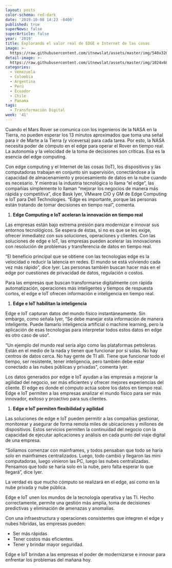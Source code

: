 ```yaml
---
layout: posts
color-schema: red-dark
date: '2019-10-08 14:23 -0400'
published: true
superNews: false
superArticle: false
year: '2019'
title: Explorando el valor real de EDGE e Internet de las cosas
image: >-
  https://raw.githubusercontent.com/itnewslat/assets/master/img/540x320/IOT-City-p.jpg
detail-image: >-
  https://raw.githubusercontent.com/itnewslat/assets/master/img/1024x680/IOT-City-g.jpg
categories:
  - Venezuela
  - Colombia
  - Argentina
  - Perú
  - Ecuador
  - Chile
  - Panama
tags:
  - Transformación Digital
week: '41'
---
```

Cuando el Mars Rover se comunica con los ingenieros de la NASA en la Tierra, no pueden esperar los 13 minutos aproximados que toma una señal para ir de Marte a la Tierra (y viceversa) para cada tarea. Por esto, la NASA necesita poder de cómputo en el edge para operar el Rover en tiempo real. La autonomía y la velocidad de la toma de decisiones son críticas. Esa es la esencia del edge computing.

Con edge computing y el Internet de las cosas (IoT), los dispositivos y las computadoras trabajan en conjunto sin supervisión, conectándose a la capacidad de almacenamiento y procesamiento de  datos en la nube cuando es necesario. Y mientras la industria tecnológica lo llama “el edge”, las compañías simplemente lo llaman “mejorar los negocios de manera más rápida y competitiva”, dice Bask Iyer, VMware CIO y GM de Edge Computing e IoT para Dell Technologies. “Edge es importante, porque las personas están tratando de tomar decisiones en tiempo real”, comenta.

1. **Edge Computing e IoT aceleran la innovación en tiempo real**

  Las empresas están bajo extrema presión para modernizar e innovar sus entornos tecnológicos. Se espera de éstas, si no es que se les exige, ofrecer inmediatez con sus soluciones, operaciones y clientes. Con las soluciones de edge e IoT, las empresas pueden acelerar las innovaciones con resolución de problemas y transferencia de datos en tiempo real.

  “El beneficio principal que se obtiene con las tecnologías edge es la velocidad o reducir la latencia en redes. El mundo se está volviendo cada vez más rápido”, dice Iyer. Las personas también buscan hacer más en el edge por cuestiones de privacidad de datos, regulación o costos.

  Para las empresas que buscan transformarse digitalmente con rápida automatización, operaciones más inteligentes y tiempos de respuesta cortos, el edge e IoT ofrecen información e inteligencia en tiempo real.

1. **Edge e IoT habilitan la inteligencia**

  Edge e IoT capturan datos del mundo físico instantáneamente. Sin embargo, como señala Iyer, “Se debe manejar esta información de manera inteligente. Puede llamarlo inteligencia artificial o machine learning, pero la aplicación de esas tecnologías para interpretar todos estos datos en edge es otro caso de uso”.

  “Un ejemplo del mundo real sería algo como las plataformas petroleras. Están en el medio de la nada y tienen que funcionar por si solas. No hay  centros de datos cerca. No hay gente de TI allí. Tiene que funcionar todo el tiempo, ser resistente, tener inteligencia, pero también debe estar conectado a las nubes públicas y privadas", comenta Iyer.

  Los datos generados por edge e IoT ayudan a las empresas a mejorar la agilidad del negocio, ser más eficientes y ofrecer mejores experiencias del cliente. El edge es donde el cómputo actúa sobre los datos en tiempo real. Edge e IoT permiten a las empresas analizar el mundo físico para ser más innovador, exitoso y proactivo para sus clientes.

1. **Edge e IoT permiten flexibilidad y agilidad**

  Las soluciones de edge e IoT pueden permitir a las compañías gestionar, monitorear y asegurar de forma remota miles de ubicaciones y millones de dispositivos. Estos servicios permiten la continuidad del negocio con la capacidad de ejecutar aplicaciones y análisis en cada punto del viaje digital de una empresa.

“Solíamos comenzar con mainframes, y todos pensaban que todo se haría solo en mainframes centralizados. Luego, todo cambió y llegaron las mini computadoras, luego vinieron las PC, luego las nubes centralizadas. Pensamos que todo se haría solo en la nube, pero falta esperar lo que llegará”, dice Iyer.

La verdad es que mucho cómputo se realizará en el edge, así como en la nube privada y nube pública.

Edge e IoT unen los mundos de la tecnología operativa y las TI. Hecho correctamente, permite una gestión más amplia, toma de decisiones predictivas y eliminación de amenazas y anomalías.

Con una infraestructura y operaciones consistentes que integren el edge y nubes híbridas, las empresas pueden:

- Ser más rápidas
- Tener costos más eficientes.
- Tener y brindar mayor seguridad.

Edge e IoT brindan a las empresas el poder de modernizarse e innovar para enfrentar los problemas del mañana hoy. 